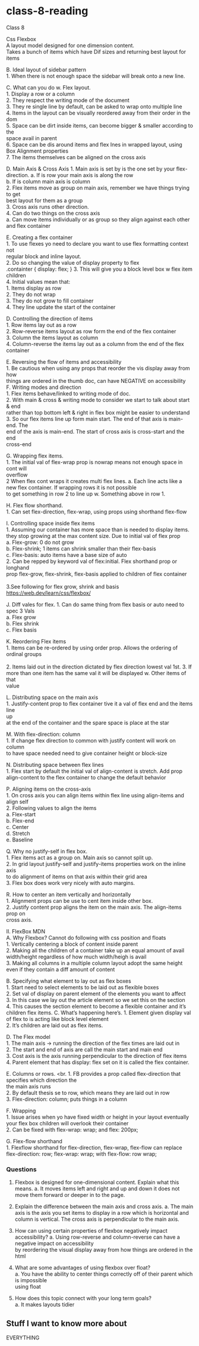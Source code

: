 # class-8-reading

Class 8 

Css Flexbox<br>
A layout model designed for one dimension content.<br> 
Takes a bunch of items which have Dif sizes and returning best layout for items<br>
      
B.   Ideal layout of sidebar pattern<br>
	1. When there is not enough space the sidebar will break onto a new line.<br>
      
C.   What can you do w. Flex layout.<br>
	1. Display a row or a column<br>
	2. They respect the writing mode of the document<br>
	3. They re single line by default, can be asked to wrap onto multiple line<br> 
	4. Items in the layout can be visually reordered away from their order in the dom<br>
	5. Space can be dirt inside items, can become bigger & smaller according to the<br>
	     space avail in parent<br>
	6. Space can be dis around items and flex Ines in wrapped layout, using<br>
	    Box Alignment properties<br>
	7. The items themselves can be aligned on the cross axis<br> 

D. Main Axis & Cross Axis
	1. Main axis is set by is the one set by your flex-direction. 
		a. If is row your main axis is along the row<br>
		b. If is column main axis is column<br>
	2. Flex items move as group on main axis, remember we have things trying to get <br>
	    best layout for them as a group<br>
	3. Cross axis runs other direction.<br>
	4. Can do two things on the cross axis<br>
		a. Can move items individually or as group so they align against each other<br>
		    and flex container<br>

E. Creating a flex container<br>
	1. To use flexes yo need to declare you want to use flex formatting context not<br>
	     regular block and inline layout.<br>
	2. Do so changing the value of display property to flex<br>
		.containter {
		     display: flex;
		}
	3. This will give you a block level box w flex item children<br>
	4. Initial values mean that:<br>
	     1. Items display as row<br>
	     2. They do not wrap<br> 
	     3. They do not grow to fill container<br>
	     4. They line update the start of the container<br>

 D. Controlling the direction of items<br>
	1. Row items lay out as a row<br>
	2. Row-reverse items layout as row form the end of the flex container<br>
	3. Column the items layout as column<br>
	4. Column-reverse the items lay out as a column from the end of the flex container<br>

E. Reversing the flow of items and accessibility<br>
	1. Be cautious when using any props that reorder the vis display away from how<br>
	    things are ordered in the thumb doc, can have NEGATIVE on accessibility<br>
F. Writing modes and direction<br>
	1. Flex items behave/linked to writing mode of doc.<br>
	2. With main & cross & writing mode to consider we start to talk about start & end<br>
	     rather than top bottom left & right in flex box might be easier to understand<br>
	3. So our flex items line up form main start. The end of that axis is main-end. The <br>
	    end of the axis is main-end. The start of cross axis is cross-start and the end<br>
	    cross-end<br>
    
G. Wrapping flex items.<br>
	1. The initial val of flex-wrap prop is nowrap means not enough space in cont will<br>
	    overflow<br>
	2 When flex cont wraps it creates multi flex lines. 
		a. Each line acts like a new flex container. If wrapping rows it is not possible<br> 
		    to get something in row 2 to line up w. Something above in row 1. <br>

H. Flex flow shorthand. <br>
	1. Can set flex-direction, flex-wrap, using props using shorthand flex-flow<br>
	
I. Controlling space inside flex items<br>
	1. Assuming our container has more space than is needed to display items.<br>
	    they stop growing at the max content size. Due to initial val of flex prop<br>
		a. Flex-grow: 0 do not grow<br>
		b. Flex-shrink; 1 items can shrink smaller than their flex-basis<br>
		c. Flex-basis: auto items have a base size of auto<br>
	2. Can be repped by keyword val of flex:initial. Flex shorthand prop or longhand<br>
	    prop flex-grow, flex-shrink, flex-basis applied to children of flex container<br>  
	3.See following for flex grow, shrink and basis https://web.dev/learn/css/flexbox/<br>

     
J. Diff vales for flex. 
	1. Can do same thing from flex basis or auto need to spec 3 Vals<br>
		a. Flex grow<br>
		b. Flex shrink<br>
		c. Flex basis<br>

K. Reordering Flex items<br>
	1. Items can be re-ordered by using order prop. Allows the ordering of ordinal
	    groups<br>   
	2. Items laid out in the direction dictated by flex direction lowest val 1st. 
	3. If more than one item has the same val it will be displayed w. Other items of that<br>
	    value<br>

L. Distributing space on the main axis<br>
	1. Justify-content prop to flex container tive it a val of flex end and the items line<br>
	    up<br> at the end of the container and the spare space is place at the star<br>

M. With flex-direction: column<br>
	1. If change flex direction to common with justify content will work on column<br> 
	    to have space needed need to give container height or block-size<br>

N. Distributing space between flex lines<br>
	1. Flex start by default the initial val of align-content is stretch. Add prop<br>
	    align-content to the flex container to change the default behavior<br>

P. Aligning items on the cross-axis<br>
	1. On cross axis you can align items within flex line using align-items and align self<br>
	2. Following values to align the items<br>
		a. Flex-start<br>
		b. Flex-end<br>
		c. Center<br>
		d. Stretch<br>
		e. Baseline<br>

Q. Why no justify-self in flex box. <br>
	1. Flex items act as a group on. Main axis so cannot split up.<br>
	2. In grid layout justify-self and justify-items properties work on the inline axis <br> 
	     to do alignment of items on that axis within their grid area<br>
	3. Flex box does work very nicely with auto margins.<br>

R. How to center an item vertically and horizontally<br>
	1. Alignment props can be use to cent item inside other box.<br>
	2. Justify content prop aligns the item on the main axis. The align-items prop on<br>
	    cross axis.<br>


II. FlexBox MDN<br>
A. Why Flexbox? Cannot do following with css position and floats<br>
		1. Vertically centering a block of content inside parent<br>
		2. Making all the children of a container take up an equal amount of avail<br>
		     width/height regardless of how much width/heigh is avail<br>
		3. Making all columns in a multiple column layout adopt the same height<br>
		    even if they contain a diff amount of content<br>

B. Specifying what element to lay out as flex boxes<br>
		1. Start need to select elements to be laid out as flexible boxes<br>
		2. Set val of display on parent element of the elements you want to affect<br>
		3. In this case we lay out the article  element so we set this on the section<br>
		4. This causes the section element to become a flexible container and it’s<br>
		    children flex items. 
	C. What’s happening here’s. 
		1. Element given display val of flex to is acting like block level element<br>
		2. It’s children are laid out as flex items. 

D. The Flex model<br>
		1. The main axis -> running the direction of the flex times are laid out in<br>
		2. The start and end of axis are call the main start and main end<br>
		3. Cost axis is the axis running perpendicular to the direction of flex items<br>
		4. Parent element that has display: flex set on it is called the flex container.<br>

E. Columns or rows. <br.
		1. FB provides a prop called flex-direction that specifies which direction the<br>
		    the main axis runs<br>
		2. By default thesis se to row, which means they are laid out in row<br>
		3. Flex-direction: column; puts things in a column<br>

F. Wrapping<br>
		1. Issue arises when yo have fixed width or height in your layout eventually<br>
		    your flex box children will overlook their container<br>
		2. Can be fixed with flex-wrap: wrap; and flex: 200px;<br>

G. Flex-flow shorthand<br>
		1. Flexflow shorthand for flex-direction, flex-wrap, flex-flow can replace<br>
			flex-direction: row;
			flex-wrap: wrap; 
			with 
			flex-flow: row wrap;


### Questions
1. Flexbox is designed for one-dimensional content. Explain what this means.
	a. It moves items left and right and up and down it does not move them forward or deeper in to the page. 

2. Explain the difference between the main axis and cross axis.
	a. The main axis is the axis you set items to display in a row which is horizontal and<br> 
column is vertical. The cross axis is perpendicular to the main axis. 

3. How can using certain properties of flexbox negatively impact accessibility?
	a. Using row-reverse and column-reverse can have a negative impact on accessibility<br>
	    by reordering the visual display away from how things are ordered in the html<br>

1. What are some advantages of using flexbox over float?<br>
	a. You have the ability to center things correctly off of their parent which is impossible<br>
	using float<br>
2. How does this topic connect with your long term goals?<br>
	a. It makes layouts tidier<br>

## Stuff I want to know more about
  EVERYTHING
	
	
